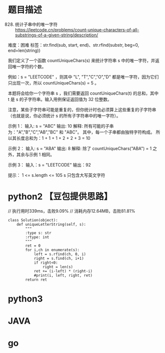 # 题目描述

828. 统计子串中的唯一字符  
https://leetcode.cn/problems/count-unique-characters-of-all-substrings-of-a-given-string/description/  

难度：困难
标签：str.find(sub, start, end)、str.rfind(substr, beg=0, end=len(string))

我们定义了一个函数 countUniqueChars(s) 来统计字符串 s 中的唯一字符，并返回唯一字符的个数。

例如：s = "LEETCODE" ，则其中 "L", "T","C","O","D" 都是唯一字符，因为它们只出现一次，所以 countUniqueChars(s) = 5 。

本题将会给你一个字符串 s ，我们需要返回 countUniqueChars(t) 的总和，其中 t 是 s 的子字符串。输入用例保证返回值为 32 位整数。

注意，某些子字符串可能是重复的，但你统计时也必须算上这些重复的子字符串（也就是说，你必须统计 s 的所有子字符串中的唯一字符）。

示例 1：
输入: s = "ABC"
输出: 10
解释: 所有可能的子串为："A","B","C","AB","BC" 和 "ABC"。
     其中，每一个子串都由独特字符构成。
     所以其长度总和为：1 + 1 + 1 + 2 + 2 + 3 = 10

示例 2：
输入: s = "ABA"
输出: 8
解释: 除了 countUniqueChars("ABA") = 1 之外，其余与示例 1 相同。

示例 3：
输入：s = "LEETCODE"
输出：92

提示：
1 <= s.length <= 105
s 只包含大写英文字符

# python2 【豆包提供思路】

// 执行用时339ms，击败9.09%
// 消耗内存12.64MB，击败81.81%
```
class Solution(object):
    def uniqueLetterString(self, s):
        """
        :type s: str
        :rtype: int
        """
        ret = 0
        for i,ch in enumerate(s):
            left = s.rfind(ch, 0, i)
            right = s.find(ch, i+1)
            if right<0:
                right = len(s)
            ret += (i-left) * (right-i)
            #print(i, left, right, ret)
        return ret
```

# python3 

# JAVA

# go
